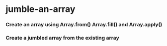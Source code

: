 # jumble-an-array

### Create an array using Array.from() Array.fill() and Array.apply()
### Create a jumbled array from the existing array
